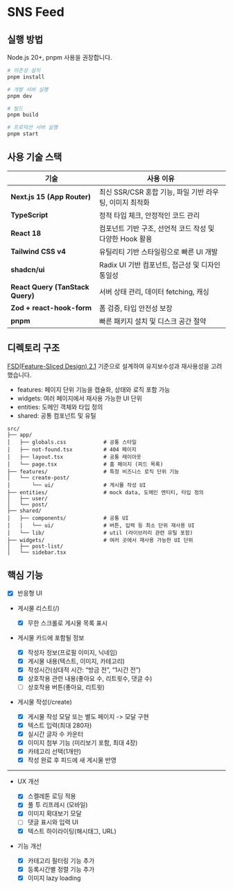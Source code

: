 # SNS Feed

## 실행 방법

Node.js 20+, pnpm 사용을 권장합니다.

```bash
# 의존성 설치
pnpm install

# 개발 서버 실행
pnpm dev

# 빌드
pnpm build

# 프로덕션 서버 실행
pnpm start
```

## 사용 기술 스택

| 기술                             | 사용 이유                                                |
| -------------------------------- | -------------------------------------------------------- |
| **Next.js 15 (App Router)**      | 최신 SSR/CSR 혼합 기능, 파일 기반 라우팅, 이미지 최적화  |
| **TypeScript**                   | 정적 타입 체크, 안정적인 코드 관리                       |
| **React 18**                     | 컴포넌트 기반 구조, 선언적 코드 작성 및 다양한 Hook 활용 |
| **Tailwind CSS v4**              | 유틸리티 기반 스타일링으로 빠른 UI 개발                  |
| **shadcn/ui**                    | Radix UI 기반 컴포넌트, 접근성 및 디자인 통일성          |
| **React Query (TanStack Query)** | 서버 상태 관리, 데이터 fetching, 캐싱                    |
| **Zod + react-hook-form**        | 폼 검증, 타입 안전성 보장                                |
| **pnpm**                         | 빠른 패키지 설치 및 디스크 공간 절약                     |

## 디렉토리 구조

[FSD(Feature-Sliced Design) 2.1](https://feature-sliced.design/kr/docs/get-started/overview) 기준으로 설계하여 유지보수성과 재사용성을 고려했습니다.

- features: 페이지 단위 기능을 캡슐화, 상태와 로직 포함 가능
- widgets: 여러 페이지에서 재사용 가능한 UI 단위
- entities: 도메인 객체와 타입 정의
- shared: 공통 컴포넌트 및 유틸

```
src/
├── app/
│   ├── globals.css            # 공통 스타일
│   ├── not-found.tsx          # 404 페이지
│   ├── layout.tsx             # 공통 레이아웃
│   └── page.tsx               # 홈 페이지 (피드 목록)
├── features/                  # 특정 비즈니스 로직 단위 기능
│   └── create-post/
│       └── ui/                # 게시물 작성 UI
├── entities/                  # mock data, 도메인 엔티티, 타입 정의
│   ├── user/
│   └── post/
├── shared/
│   ├── components/            # 공통 UI
│   │   └── ui/                # 버튼, 입력 등 최소 단위 재사용 UI
│   └── lib/                   # util (라이브러리 관련 유틸 포함)
├── widgets/                   # 여러 곳에서 재사용 가능한 UI 단위
│   ├── post-list/
│   └── sidebar.tsx
```

## 핵심 기능

- [x] 반응형 UI

- 게시물 리스트(/)

  - [x] 무한 스크롤로 게시물 목록 표시

- 게시물 카드에 포함될 정보

  - [x] 작성자 정보(프로필 이미지, 닉네임)
  - [x] 게시물 내용(텍스트, 이미지, 카테고리)
  - [x] 작성시간(상대적 시간: “방금 전”, “1시간 전”)
  - [x] 상호작용 관련 내용(좋아요 수, 리트윗수, 댓글 수)
  - [ ] 상호작용 버튼(좋아요, 리트윗)

- 게시물 작성(/create)

  - [x] 게시물 작성 모달 또는 별도 페이지 -> 모달 구현
  - [x] 텍스트 입력(최대 280자)
  - [x] 실시간 글자 수 카운터
  - [x] 이미지 첨부 기능 (미리보기 포함, 최대 4장)
  - [x] 카테고리 선택(1개만)
  - [x] 작성 완료 후 피드에 새 게시물 반영

---

- UX 개선

  - [x] 스켈레톤 로딩 적용
  - [x] 풀 투 리프레시 (모바일)
  - [x] 이미지 확대보기 모달
  - [ ] 댓글 표시와 입력 UI
  - [x] 텍스트 하이라이팅(해시태그, URL)

- 기능 개선
  - [x] 카테고리 필터링 기능 추가
  - [x] 등록시간별 정렬 기능 추가
  - [x] 이미지 lazy loading
